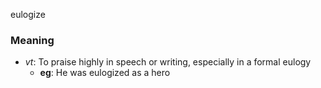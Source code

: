 eulogize
### Meaning
+ _vt_: To praise highly in speech or writing, especially in a formal eulogy
	+ __eg__: He was eulogized as a hero
